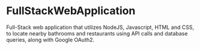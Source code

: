 # FullStackWebApplication
Full-Stack web application that utilizes NodeJS, Javascript, HTML and CSS, to locate nearby bathrooms and restaurants using API calls and database queries, along with Google OAuth2.
